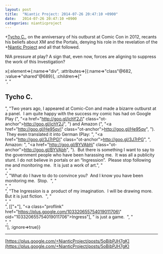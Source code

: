 ```yaml
---
layout: post
title:  "Niantic Project: 2014-07-26 20:47:10 +0900"
date:   2014-07-26 20:47:10 +0900
categories: nianticproject
---
```

+[Tycho C.](https://plus.google.com/106965960712090580437 ""), on the anniversary of his outburst at Comic Con in 2012, recants his beliefs about XM and the Portals, denying his role in the revelation of the +[Niantic Project](https://plus.google.com/105211554081025512763 "") and all that followed. 

NIA pressure at play? A sign that, even now, forces are aligning to suppress the work of this Investigation?

x{:element=>{:name=>"div", :attributes=>[{:name=>"class"@682, :value=>"shared"@689}], :children=>["<br />", "<h2>Tycho C.</h2>", "Two years ago, I appeared at Comic-Con and made a bizarre outburst at a panel.  I am quite happy with the success my comic has had on Google Play (", "<a href=\"http://goo.gl/ichY2J\" class=\"ot-anchor\">http://goo.gl/ichY2J</a>", ") and Amazon (", "<a href=\"http://goo.gl/He95qv\" class=\"ot-anchor\">http://goo.gl/He95qv</a>", ").  They even translated it into German (Play: ", "<a href=\"http://goo.gl/3J7rPG\" class=\"ot-anchor\">http://goo.gl/3J7rPG</a>", ", Amazon: ", "<a href=\"http://goo.gl/BYVAbh\" class=\"ot-anchor\">http://goo.gl/BYVAbh</a>", ").  But there is something I want to say to the government people who have been harassing me.  It was all a publicity stunt. I do not believe in portals or an “Ingression”.  Please stop following me and monitoring me.  It is just a work of art.", "<br />", "<br />", "What do I have to do to convince you?  And I know you have been monitoring me.  Stop.  ", "<br />", "<br />", "The Ingression is a  product of my imagination.  I will be drawing more. But it is just fiction.  ", "<br />", "<br />", [["+"], "<a class=\"proflink\" href=\"https://plus.google.com/103320655754019011706\" oid=\"103320655754019011706\">Ingress</a>"], " is just a game.  ", "<br />", "<br />"], :ignore=>true}}
- - -
[https://plus.google.com/+NianticProject/posts/5oBibPJH7gK](https://plus.google.com/+NianticProject/posts/5oBibPJH7gK)
